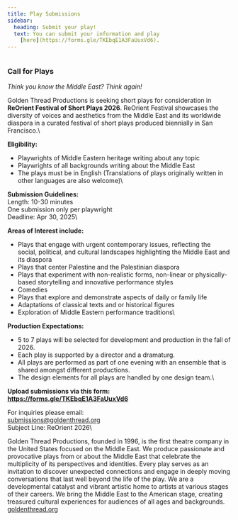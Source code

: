 ```yaml
---
title: Play Submissions
sidebar:
  heading: Submit your play!
  text: You can submit your information and play
    [here](https://forms.gle/TKEbqE1A3FaUuxVd6).
---
```

![]()

### Call for Plays

*Think you know the Middle East? Think again!*

Golden Thread Productions is seeking short plays for consideration in **ReOrient Festival of Short Plays 2026**. ReOrient Festival showcases the diversity of voices and aesthetics from the Middle East and its worldwide diaspora in a curated festival of short plays produced biennially in San Francisco.\

**Eligibility:**

* Playwrights of Middle Eastern heritage writing about any topic
* Playwrights of all backgrounds writing about the Middle East
* The plays must be in English (Translations of plays originally written in other languages are also welcome)\

**Submission Guidelines:**\
Length: 10-30 minutes\
One submission only per playwright\
Deadline: Apr 30, 2025\

**Areas of Interest include:**

* Plays that engage with urgent contemporary issues, reflecting the social, political, and cultural landscapes highlighting the Middle East and its diaspora
* Plays that center Palestine and the Palestinian diaspora
* Plays that experiment with non-realistic forms, non-linear or physically-based storytelling and innovative performance styles
* Comedies
* Plays that explore and demonstrate aspects of daily or family life
* Adaptations of classical texts and or historical figures
* Exploration of Middle Eastern performance traditions\

**Production Expectations:**

* 5 to 7 plays will be selected for development and production in the fall of 2026.
* Each play is supported by a director and a dramaturg. 
* All plays are performed as part of one evening with an ensemble that is shared amongst different productions. 
* The design elements for all plays are handled by one design team.\

**Upload submissions via this form: <https://forms.gle/TKEbqE1A3FaUuxVd6>**

For inquiries please email:\
submissions@goldenthread.org\
Subject Line: ReOrient 2026\

Golden Thread Productions, founded in 1996, is the first theatre company in the United States focused on the Middle East. We produce passionate and provocative plays from or about the Middle East that celebrate the multiplicity of its perspectives and identities. Every play serves as an invitation to discover unexpected connections and engage in deeply moving conversations that last well beyond the life of the play. We are a developmental catalyst and vibrant artistic home to artists at various stages of their careers. We bring the Middle East to the American stage, creating treasured cultural experiences for audiences of all ages and backgrounds. [goldenthread.org](http://www.goldenthread.org)